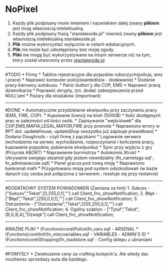 # NoPixel
1. Każdy plik podpisany moim imieniem i nazwiskiem dalej zwany **plikiem** jest moją własnością intelektualną.
2. Każdy plik podpisany frazą "stanlakeside.pl" również zwany **plikiem** jest własnością intelektualną stanlakeside.pl.
3. **Plik** można wykorzystać wyłącznie w celach edukacyjnych.
4. **Plik** nie może być udostępniany bez mojej zgody.
5. **Pliki** nie mogą być wykorzystywane na innym serwerze niż na tym, który został utworzony przez [stanlakeside.pl](http://stanlakeside.pl)

<hr>
#TODO
* Firmy
* Tablice rejestracyjne dla pojazdów roboczych(policja, ems i prace)
* Naprawić komputer policji(wantedlista - dodawanie)
* Dodanie pracy kierowcy autobusu.
* Panic button'y dla COP, EMS
* Naprawić pracę dziennikarza
* Poprawić skrypty, tzn. dodać zabezpieczenia przed NULL'ami
* Pożary dla strażaków (importnant)

<hr>
#DONE
* Automatycznie przydzielanie ekwipunku przy zaczynaniu pracy (EMS, FIRE, COP).
* Kupowanie licencji na broń (5000$)
* Ilość dostępnych prac w zależności od ilości osób.
* Zapisywanie "wejściówek" dla COP,EMS,MAFIA,LEGAL,MAYOR,FIRE przy promote
* Naprawiono errory w RPT dot. updateHouse, updateShop (wszystko już zapisuje prawidłowo)
* Dodano Doughnuts - czyli firmę z pączkami
* Logowanie serwera (wchodzenie na serwer, wychodzenie, rozpoczynanie i kończenie pracy, kupowanie pojazdów, pobieranie ekwipunku)
* Sync przy wyjściu z gry (Przycisk ABORT)
* Naprawienie burmistrza
* Autokomis (Kruk)
* Ukrywanie swojego steamid gdy jestem niewidzialny (fn_nametags.sqf ; fn_adminexecute.sqf)
* Panel gracza pod nową misję
* Naprawiono bankomat mafii
* Przygotowano misję pod system odszkodowań (w bazie danych czy osoba jest połączona z serwerem ; resetuje się przy restarcie)

<hr>
#DODATKOWY SYSTEM POWIADOMIEŃ (Zamiana za hint)
    1. Sukces - ["Sukces","Tekst",[0,255,0,1],""] call Client_fnc_showNotification;
    2. Błąd - ["Błąd","Tekst",[255,0,0,1],""] call Client_fnc_showNotification;
    3. Ostrzeżenie - ["Ostrzeżenie","Tekst",[255,255,0,1],""] call Client_fnc_showNotification;
    4. Ogólny szablon -  ["Tytuł","Tekst",[R,G,B,A],"Dźwięk"] call Client_fnc_showNotification;


<hr>
#WAŻNE PLIKI
* \Functions\core\Police\fn_vars.sqf - ARSENAL
* \Functions\core\Init\fn_miscvariables.sqf - VARIABLES - ADMIN'S ID
* \Functions\core\Shopping\fn_loadstore.sqf - Config sklepu z ubraniami

<hr>
#POMYSLY
* Zwiekszenie ceny za crafting lockpick'a. Ale wtedy dac mozliwosc sprzedazy auta dla kazdego.
